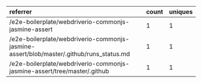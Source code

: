 | referrer                                                                                | count | uniques |
| :-------------------------------------------------------------------------------------- | :---- | :------ |
| /e2e-boilerplate/webdriverio-commonjs-jasmine-assert                                    | 1     | 1       |
| /e2e-boilerplate/webdriverio-commonjs-jasmine-assert/blob/master/.github/runs_status.md | 1     | 1       |
| /e2e-boilerplate/webdriverio-commonjs-jasmine-assert/tree/master/.github                | 1     | 1       |